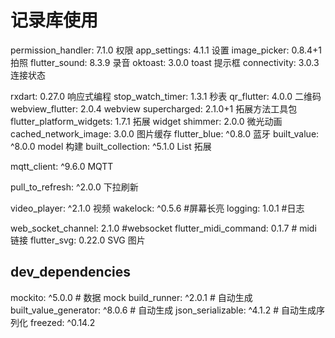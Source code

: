 # 记录库使用

permission_handler: 7.1.0 权限
app_settings: 4.1.1 设置
image_picker: 0.8.4+1 拍照
flutter_sound: 8.3.9 录音
oktoast: 3.0.0 toast 提示框
connectivity: 3.0.3 连接状态

rxdart: 0.27.0 响应式编程
stop_watch_timer: 1.3.1 秒表
qr_flutter: 4.0.0 二维码
webview_flutter: 2.0.4 webview
supercharged: 2.1.0+1 拓展方法工具包
flutter_platform_widgets: 1.7.1 拓展 widget
shimmer: 2.0.0 微光动画
cached_network_image: 3.0.0 图片缓存
flutter_blue: ^0.8.0 蓝牙
built_value: ^8.0.0 model 构建
built_collection: ^5.1.0 List 拓展

mqtt_client: ^9.6.0 MQTT

pull_to_refresh: ^2.0.0 下拉刷新

video_player: ^2.1.0 视频
wakelock: ^0.5.6 #屏幕长亮
logging: 1.0.1 #日志

web_socket_channel: 2.1.0 #websocket
flutter_midi_command: 0.1.7 # midi 链接
flutter_svg: 0.22.0 SVG 图片

## dev_dependencies

mockito: ^5.0.0 # 数据 mock
build_runner: ^2.0.1 # 自动生成
built_value_generator: ^8.0.6 # 自动生成
json_serializable: ^4.1.2 # 自动生成序列化
freezed: ^0.14.2
